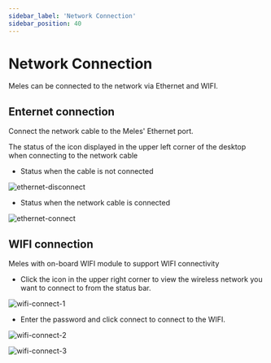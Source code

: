 ```yaml
---
sidebar_label: 'Network Connection'
sidebar_position: 40
---
```


# Network Connection

Meles can be connected to the network via Ethernet and WIFI.

## Enternet connection

Connect the network cable to the Meles' Ethernet port.

The status of the icon displayed in the upper left corner of the desktop when connecting to the network cable

- Status when the cable is not connected

![ethernet-disconnect](/docs/meles/ethernet-disconnect.webp)

- Status when the network cable is connected

![ethernet-connect](/docs/meles/ethernet-connect.webp)

## WIFI connection

Meles with on-board WIFI module to support WIFI connectivity

- Click the icon in the upper right corner to view the wireless network you want to connect to from the status bar.

![wifi-connect-1](/docs/meles/wifi-connect-1.webp)

- Enter the password and click connect to connect to the WIFI.

![wifi-connect-2](/docs/meles/wifi-connect-2.webp)

![wifi-connect-3](/docs/meles/wifi-connect-3.webp)